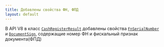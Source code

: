 ```yaml
---
title: Добавлены свойства ФН, ФПД
layout: default
---
```


В API V8 в класс [`CashRegisterResult`](https://iiko.github.io/front.api.sdk/v8/html/T_Resto_Front_Api_Data_Device_Results_CashRegisterResult.htm) добавлены свойства [`FnSerialNumber`](https://iiko.github.io/front.api.sdk/v8/html/P_Resto_Front_Api_Data_Device_Results_CashRegisterResult_FnSerialNumber.htm) и [`DocumentSign`](https://iiko.github.io/front.api.sdk/v8/html/P_Resto_Front_Api_Data_Device_Results_CashRegisterResult_DocumentSign.htm), содержащие номер ФН и фискальный признак документа(ФПД)
